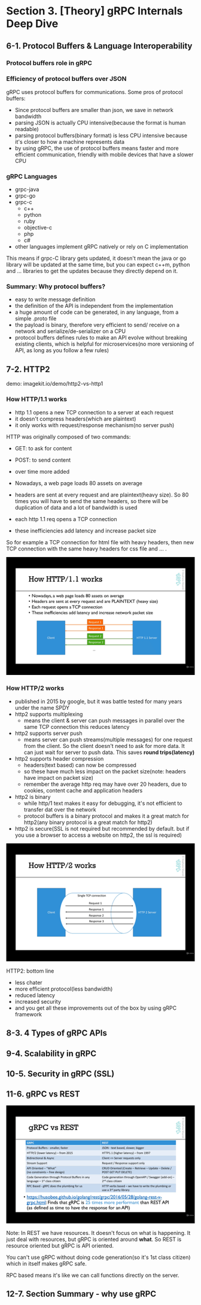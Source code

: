# Section 3. [Theory] gRPC Internals Deep Dive

## 6-1. Protocol Buffers & Language Interoperability
### Protocol buffers role in gRPC

### Efficiency of protocol buffers over JSON
gRPC uses protocol buffers for communications. Some pros of protocol buffers:
- Since protocol buffers are smaller than json, we save in network bandwidth
- parsing JSON is actually CPU intensive(because the format is human readable)
- parsing protocol buffers(binary format) is less CPU intensive because it's closer to how a machine represents data
- by using gRPC, the use of protocol buffers means faster and more efficient communication, friendly with mobile devices that have a
slower CPU

### gRPC Languages
- grpc-java
- grpc-go
- grpc-c
    - c++
    - python
    - ruby
    - objective-c
    - php
    - c#
- other languages implement gRPC natively or rely on C implementation

This means if grpc-C library gets updated, it doesn't mean the java or go library will be updated at the same time, but you can expect c++m, python and ...
libraries to get the updates because they directly depend on it.

### Summary: Why protocol buffers?
- easy to write message definition
- the definition of the API is independent from the implementation
- a huge amount of code can be generated, in any language, from a simple .proto file
- the payload is binary, therefore very efficient to send/ receive on a network and serialize/de-serializer on a CPU
- protocol buffers defines rules to make an API evolve without breaking existing clients, which is helpful for microservices(no more versioning
of API, as long as you follow a few rules)

## 7-2. HTTP2
demo: imagekit.io/demo/http2-vs-http1

### How HTTP/1.1 works
- http 1.1 opens a new TCP connection to a server at each request 
- it doesn't compress headers(which are plaintext)
- it only works with request/response mechanism(no server push)

HTTP was originally composed of two commands:
- GET: to ask for content
- POST: to send content
- over time more added

- Nowadays, a web page loads 80 assets on average
- headers are sent at every request and are plaintext(heavy size). So 80 times you will have to send the same headers, so there will be duplication of data and
a lot of bandwidth is used
- each http 1.1 req opens a TCP connection
- these inefficiencies add latency and increase packet size

So for example a TCP connection for html file with heavy headers, then new TCP connection with the same heavy headers for css file and ... .

![](img/7-2-1.png)

### How HTTP/2 works
- published in 2015 by google, but it was battle tested for many years under the name SPDY
- http2 supports multiplexing
  - means the client & server can push messages in parallel over the same TCP connection this reduces latency
- http2 supports server push
  - means server can push streams(multiple messages) for one request from the client. So the client doesn't need to ask for more
  data. It can just wait for server to push data. This saves **round trips(latency)**
- http2 supports header compression
  - headers(text based) can now be compressed
  - so these have much less impact on the packet size(note: headers have impact on packet size)
  - remember the average http req may have over 20 headers, due to cookies, content cache and application headers
- http2 is binary
  - while http/1 text makes it easy for debugging, it's not efficient to transfer dat over the network
  - protocol buffers is a binary protocol and makes it a great match for http2(any binary protocol is a great match for http2)
- http2 is secure(SSL is not required but recommended by default. but if you use a browser to access a website on http2, the ssl is required)

![](img/7-2-2.png)

HTTP2: bottom line
- less chater
- more efficient protocol(less bandwidth)
- reduced latency
- increased security
- and you get all these improvements out of the box by using gRPC framework

## 8-3. 4 Types of gRPC APIs

## 9-4. Scalability in gRPC

## 10-5. Security in gRPC (SSL)

## 11-6. gRPC vs REST
![](img/11-6-1.png)

Note: In REST we have resources. It doesn't focus on what is happening. It just deal with resources, but gRPC is oriented around **what**.
So REST is resource oriented but gRPC is API oriented.

You can't use gRPC without doing code generation(so it's 1st class citizen) which in itself makes gRPC safe.

RPC based means it's like we can call functions directly on the server.

## 12-7. Section Summary - why use gRPC
